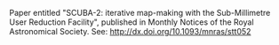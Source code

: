 Paper entitled "SCUBA-2: iterative map-making with the Sub-Millimetre User Reduction Facility", published in Monthly Notices of the Royal Astronomical Society. See: http://dx.doi.org/10.1093/mnras/stt052
